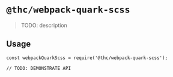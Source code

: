 # `@thc/webpack-quark-scss`

> TODO: description

## Usage

```
const webpackQuarkScss = require('@thc/webpack-quark-scss');

// TODO: DEMONSTRATE API
```
